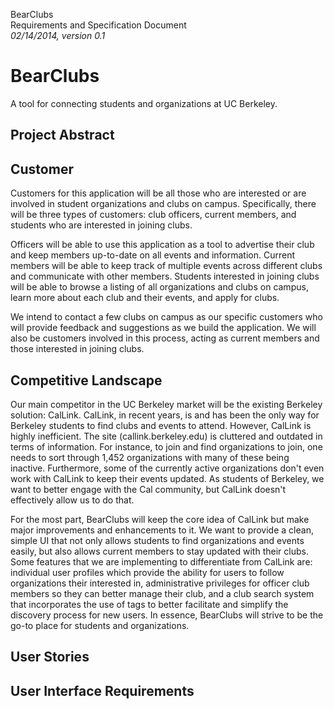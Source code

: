 BearClubs  
Requirements and Specification Document  
*02/14/2014, version 0.1*

# BearClubs

A tool for connecting students and organizations at UC Berkeley.

## Project Abstract

## Customer
Customers for this application will be all those who are interested or are involved in student organizations and clubs on campus. Specifically, there will be three types of customers: club officers, current members, and students who are interested in joining clubs. 

Officers will be able to use this application as a tool to advertise their club and keep members up-to-date on all events and information. Current members will be able to keep track of multiple events across different clubs and communicate with other members. Students interested in joining clubs will be able to browse a listing of all organizations and clubs on campus, learn more about each club and their events, and apply for clubs. 

We intend to contact a few clubs on campus as our specific customers who will provide feedback and suggestions as we build the application. We will also be customers involved in this process, acting as current members and those interested in joining clubs.

## Competitive Landscape
Our main competitor in the UC Berkeley market will be the existing Berkeley solution: CalLink. CalLink, in recent years, is and has been the only way for Berkeley students to find clubs and events to attend. However, CalLink is highly inefficient. The site (callink.berkeley.edu) is cluttered and outdated in terms of information. For instance, to join and find organizations to join, one needs to sort through 1,452 organizations with many of these being inactive. Furthermore, some of the currently active organizations don't even work with CalLink to keep their events updated. As students of Berkeley, we want to better engage with the Cal community, but CalLink doesn't effectively allow us to do that.

For the most part, BearClubs will keep the core idea of CalLink but make major improvements and enhancements to it. We want to provide a clean, simple UI that not only allows students to find organizations and events easily, but also allows current members to stay updated with their clubs. Some features that we are implementing to differentiate from CalLink are: individual user profiles which provide the ability for users to follow organizations their interested in, administrative privileges for officer club members so they can better manage their club, and a club search system that incorporates the use of tags to better facilitate and simplify the discovery process for new users. In essence, BearClubs will strive to be the go-to place for students and organizations.

## User Stories

## User Interface Requirements

